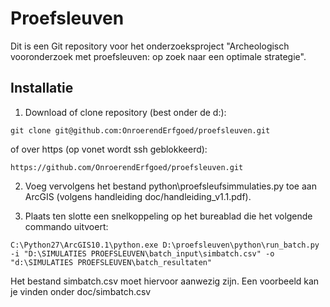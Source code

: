 Proefsleuven
============

Dit is een Git repository voor het onderzoeksproject "Archeologisch vooronderzoek met proefsleuven: op zoek naar een optimale strategie".

Installatie
-----------

1. Download of clone repository (best onder de d:\):

 ```
 git clone git@github.com:OnroerendErfgoed/proefsleuven.git
 ```

 of over https (op vonet wordt ssh geblokkeerd):

 ```
 https://github.com/OnroerendErfgoed/proefsleuven.git
 ```

2. Voeg vervolgens het bestand python\proefsleufsimmulaties.py toe aan ArcGIS (volgens handleiding doc/handleiding_v1.1.pdf).

3. Plaats ten slotte een snelkoppeling op het bureablad die het volgende commando uitvoert:

 ```
 C:\Python27\ArcGIS10.1\python.exe D:\proefsleuven\python\run_batch.py -i "D:\SIMULATIES PROEFSLEUVEN\batch_input\simbatch.csv" -o  "d:\SIMULATIES PROEFSLEUVEN\batch_resultaten" 
 ```

 Het bestand simbatch.csv moet hiervoor aanwezig zijn. Een voorbeeld kan je vinden onder doc/simbatch.csv
